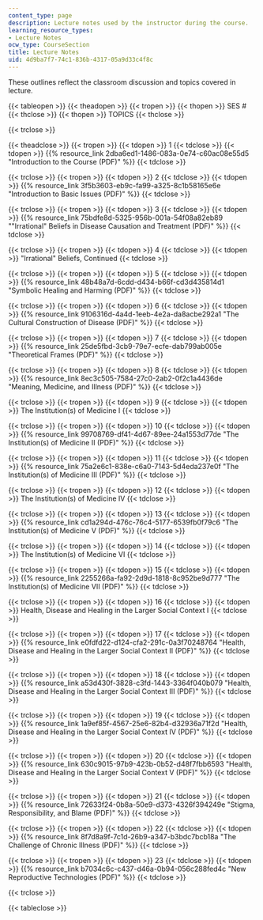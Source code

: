```yaml
---
content_type: page
description: Lecture notes used by the instructor during the course.
learning_resource_types:
- Lecture Notes
ocw_type: CourseSection
title: Lecture Notes
uid: 4d9ba7f7-74c1-836b-4317-05a9d33c4f8c
---
```


These outlines reflect the classroom discussion and topics covered in lecture.

{{< tableopen >}}
{{< theadopen >}}
{{< tropen >}}
{{< thopen >}}
SES #
{{< thclose >}}
{{< thopen >}}
TOPICS
{{< thclose >}}

{{< trclose >}}

{{< theadclose >}}
{{< tropen >}}
{{< tdopen >}}
1
{{< tdclose >}}
{{< tdopen >}}
{{% resource_link 2dba6ed1-1486-083a-0e74-c60ac08e55d5 "Introduction to the Course (PDF)" %}}
{{< tdclose >}}

{{< trclose >}}
{{< tropen >}}
{{< tdopen >}}
2
{{< tdclose >}}
{{< tdopen >}}
{{% resource_link 3f5b3603-eb9c-fa99-a325-8c1b58165e6e "Introduction to Basic Issues (PDF)" %}}
{{< tdclose >}}

{{< trclose >}}
{{< tropen >}}
{{< tdopen >}}
3
{{< tdclose >}}
{{< tdopen >}}
{{% resource_link 75bdfe8d-5325-956b-001a-54f08a82eb89 "\"Irrational\" Beliefs in Disease Causation and Treatment (PDF)" %}}
{{< tdclose >}}

{{< trclose >}}
{{< tropen >}}
{{< tdopen >}}
4
{{< tdclose >}}
{{< tdopen >}}
"Irrational" Beliefs, Continued
{{< tdclose >}}

{{< trclose >}}
{{< tropen >}}
{{< tdopen >}}
5
{{< tdclose >}}
{{< tdopen >}}
{{% resource_link 48b48a7d-6cdd-d434-b66f-cd3d435814d1 "Symbolic Healing and Harming (PDF)" %}}
{{< tdclose >}}

{{< trclose >}}
{{< tropen >}}
{{< tdopen >}}
6
{{< tdclose >}}
{{< tdopen >}}
{{% resource_link 9106316d-4a4d-1eeb-4e2a-da8acbe292a1 "The Cultural Construction of Disease (PDF)" %}}
{{< tdclose >}}

{{< trclose >}}
{{< tropen >}}
{{< tdopen >}}
7
{{< tdclose >}}
{{< tdopen >}}
{{% resource_link 25de5fbd-3cb9-79e7-ecfe-dab799ab005e "Theoretical Frames (PDF)" %}}
{{< tdclose >}}

{{< trclose >}}
{{< tropen >}}
{{< tdopen >}}
8
{{< tdclose >}}
{{< tdopen >}}
{{% resource_link 8ec3c505-7584-27c0-2ab2-0f2c1a4436de "Meaning, Medicine, and Illness (PDF)" %}}
{{< tdclose >}}

{{< trclose >}}
{{< tropen >}}
{{< tdopen >}}
9
{{< tdclose >}}
{{< tdopen >}}
The Institution(s) of Medicine I
{{< tdclose >}}

{{< trclose >}}
{{< tropen >}}
{{< tdopen >}}
10
{{< tdclose >}}
{{< tdopen >}}
{{% resource_link 99708769-df41-4d67-89ee-24a1553d77de "The Institution(s) of Medicine II (PDF)" %}}
{{< tdclose >}}

{{< trclose >}}
{{< tropen >}}
{{< tdopen >}}
11
{{< tdclose >}}
{{< tdopen >}}
{{% resource_link 75a2e6c1-838e-c6a0-7143-5d4eda237e0f "The Institution(s) of Medicine III (PDF)" %}}
{{< tdclose >}}

{{< trclose >}}
{{< tropen >}}
{{< tdopen >}}
12
{{< tdclose >}}
{{< tdopen >}}
The Institution(s) of Medicine IV
{{< tdclose >}}

{{< trclose >}}
{{< tropen >}}
{{< tdopen >}}
13
{{< tdclose >}}
{{< tdopen >}}
{{% resource_link cd1a294d-476c-76c4-5177-6539fb0f79c6 "The Institution(s) of Medicine V (PDF)" %}}
{{< tdclose >}}

{{< trclose >}}
{{< tropen >}}
{{< tdopen >}}
14
{{< tdclose >}}
{{< tdopen >}}
The Institution(s) of Medicine VI
{{< tdclose >}}

{{< trclose >}}
{{< tropen >}}
{{< tdopen >}}
15
{{< tdclose >}}
{{< tdopen >}}
{{% resource_link 2255266a-fa92-2d9d-1818-8c952be9d777 "The Institution(s) of Medicine VII (PDF)" %}}
{{< tdclose >}}

{{< trclose >}}
{{< tropen >}}
{{< tdopen >}}
16
{{< tdclose >}}
{{< tdopen >}}
Health, Disease and Healing in the Larger Social Context I
{{< tdclose >}}

{{< trclose >}}
{{< tropen >}}
{{< tdopen >}}
17
{{< tdclose >}}
{{< tdopen >}}
{{% resource_link e0fdfd22-d124-cfa2-291c-0a3f70248764 "Health, Disease and Healing in the Larger Social Context II (PDF)" %}}
{{< tdclose >}}

{{< trclose >}}
{{< tropen >}}
{{< tdopen >}}
18
{{< tdclose >}}
{{< tdopen >}}
{{% resource_link a53d430f-3828-c3fd-1443-3364f040b079 "Health, Disease and Healing in the Larger Social Context III (PDF)" %}}
{{< tdclose >}}

{{< trclose >}}
{{< tropen >}}
{{< tdopen >}}
19
{{< tdclose >}}
{{< tdopen >}}
{{% resource_link 1a9ef85f-4567-25e6-82b4-d32936a71f2d "Health, Disease and Healing in the Larger Social Context IV (PDF)" %}}
{{< tdclose >}}

{{< trclose >}}
{{< tropen >}}
{{< tdopen >}}
20
{{< tdclose >}}
{{< tdopen >}}
{{% resource_link 630c9015-97b9-423b-0b52-d48f7fbb6593 "Health, Disease and Healing in the Larger Social Context V (PDF)" %}}
{{< tdclose >}}

{{< trclose >}}
{{< tropen >}}
{{< tdopen >}}
21
{{< tdclose >}}
{{< tdopen >}}
{{% resource_link 72633f24-0b8a-50e9-d373-4326f394249e "Stigma, Responsibility, and Blame (PDF)" %}}
{{< tdclose >}}

{{< trclose >}}
{{< tropen >}}
{{< tdopen >}}
22
{{< tdclose >}}
{{< tdopen >}}
{{% resource_link 8f7d8a9f-7c1d-26b9-a347-b3bdc7bcb18a "The Challenge of Chronic Illness (PDF)" %}}
{{< tdclose >}}

{{< trclose >}}
{{< tropen >}}
{{< tdopen >}}
23
{{< tdclose >}}
{{< tdopen >}}
{{% resource_link b7034c6c-c437-d46a-0b94-056c288fed4c "New Reproductive Technologies (PDF)" %}}
{{< tdclose >}}

{{< trclose >}}

{{< tableclose >}}